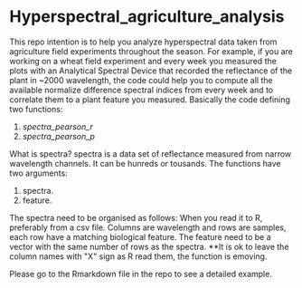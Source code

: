 # Hyperspectral_agriculture_analysis
This repo intention is to help you analyze hyperspectral data taken from agriculture field experiments throughout the season. 
For example, if you are working on a wheat field experiment and every week you measured the plots with an Analytical Spectral Device that recorded the reflectance of the plant in ~2000 wavelength, the code could help you to compute all the available normalize difference spectral indices from every week and to correlate them to a plant feature you measured.
Basically the code defining two functions:
1. *spectra_pearson_r* 
2. *spectra_pearson_p*

What is spectra? spectra is a data set of reflectance measured from narrow wavelength channels. It can be hunreds or tousands. 
The functions have two arguments:
1. spectra.
2. feature.

The spectra need to be organised as follows:
When you read it to R, preferably from a csv file. Columns are wavelength and rows are samples, each row have a matching biological feature. 
The feature need to be a vector with the same number of rows as the spectra.
**It is ok to leave the column names with "X" sign as R read them, the function is emoving.

Please go to the Rmarkdown file in the repo to see a detailed example. 

